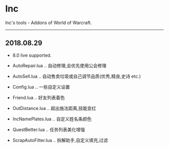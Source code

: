 # Inc

Inc's tools - Addons of World of Warcraft.

-----

2018.08.29 
-----
  * 8.0 live supported. 

  * AutoRepair.lua .. 自动修理,会优先使用公会修理

  * AutoSell.lua .. 自动售卖垃圾或自己调节品质(优秀,精良,史诗 etc.)

  * Config.lua .. 一些自定义设置

  * Friend.lua .. 好友列表着色

  * OutDistance.lua .. 超出施法距离,技能变红

  * IncNamePlates.lua .. 自定义姓名条颜色

  * QuestBetter.lua .. 任务列表美化增强

  * ScrapAutoFilter.lua .. 拆解助手,自定义填充,过滤
